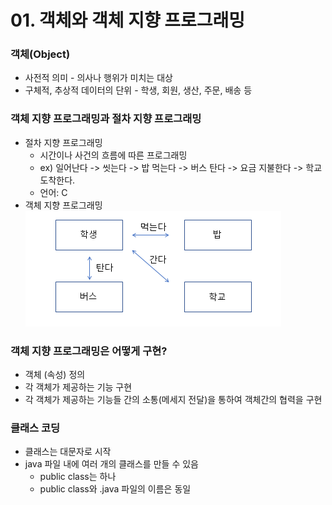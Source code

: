 # 01. 객체와 객체 지향 프로그래밍

### 객체(Object)
* 사전적 의미 - 의사나 행위가 미치는 대상
* 구체적, 추상적 데이터의 단위 - 학생, 회원, 생산, 주문, 배송 등

### 객체 지향 프로그래밍과 절차 지향 프로그래밍
* 절차 지향 프로그래밍
  * 시간이나 사건의 흐름에 따른 프로그래밍
  * ex) 일어난다 -> 씻는다 -> 밥 먹는다 -> 버스 탄다 -> 요금 지불한다 -> 학교 도착한다.
  * 언어: C
* 객체 지향 프로그래밍
  ![img.png](image/img.png)

### 객체 지향 프로그래밍은 어떻게 구현?
* 객체 (속성) 정의
* 각 객체가 제공하는 기능 구현
* 각 객체가 제공하는 기능들 간의 소통(메세지 전달)을 통하여 객체간의 협력을 구현

### 클래스 코딩
* 클래스는 대문자로 시작
* java 파일 내에 여러 개의 클래스를 만들 수 있음
  * public class는 하나
  * public class와 .java 파일의 이름은 동일